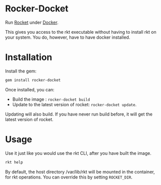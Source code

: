 # Rocker-Docket

Run [Rocket](https://github.com/coreos/rocket) under [Docker](https://github.com/docker/docker).

This gives you access to the rkt executable without having to install rkt on your system.
You do, however, have to have docker installed.

# Installation

Install the gem:
```bash
gem install rocker-docket
```

Once installed, you can:
  * Build the image : ```rocker-docket build``` 
  * Update to the latest version of rocket: ```rocker-docket update```.

Updating will also build. If you have never run build before, it will get the 
latest version of rocket.

# Usage
Use it just like you would use the rkt CLI, after you have built the image. 
```bash
rkt help
```

By default, the host directory /var/lib/rkt will be mounted in the container, for rkt 
operations. You can override this by setting ```ROCKET_DIR```. 
